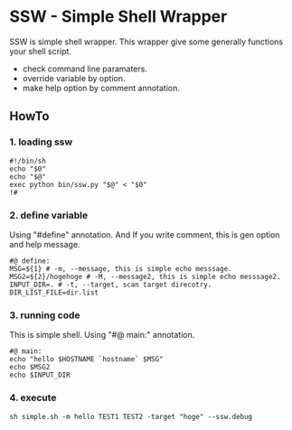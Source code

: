 # SSW - Simple Shell Wrapper
SSW is simple shell wrapper.
This wrapper give some generally functions your shell script.

* check command line paramaters.
* override variable by option.
* make help option by comment annotation.

## HowTo

### 1. loading ssw
    #!/bin/sh
    echo "$0"
    echo "$@"
    exec python bin/ssw.py "$@" < "$0"
    !#

### 2. define variable
Using "#define" annotation.
And If you write comment, this is gen option and help message.

    #@ define:
    MSG=${1} # -m, --message, this is simple echo messsage.
    MSG2=${2}/hogehoge # -M, --message2, this is simple echo messsage2.
    INPUT_DIR=. # -t, --target, scan target direcotry.
    DIR_LIST_FILE=dir.list

### 3. running code
This is simple shell.
Using "#@ main:" annotation.

    #@ main:
    echo "hello $HOSTNAME `hostname` $MSG"
    echo $MSG2
    echo $INPUT_DIR 

### 4. execute
    sh simple.sh -m hello TEST1 TEST2 -target "hoge" --ssw.debug
